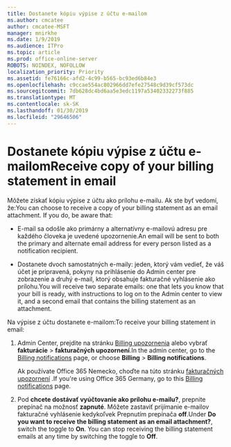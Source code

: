 ```yaml
---
title: Dostanete kópiu výpise z účtu e-mailom
ms.author: cmcatee
author: cmcatee-MSFT
manager: mnirkhe
ms.date: 1/9/2019
ms.audience: ITPro
ms.topic: article
ms.prod: office-online-server
ROBOTS: NOINDEX, NOFOLLOW
localization_priority: Priority
ms.assetid: fe76166c-afd2-4c99-b565-bc93ed6b84e3
ms.openlocfilehash: c9ccae554ac802966dd7efe27548c9d39cf573dc
ms.sourcegitcommit: 7db628dc4bd6aa5e3edc1197a53402332273f885
ms.translationtype: MT
ms.contentlocale: sk-SK
ms.lasthandoff: 01/30/2019
ms.locfileid: "29646506"
---
```

# <a name="receive-copy-of-your-billing-statement-in-email"></a><span data-ttu-id="5348d-102">Dostanete kópiu výpise z účtu e-mailom</span><span class="sxs-lookup"><span data-stu-id="5348d-102">Receive copy of your billing statement in email</span></span>
<span data-ttu-id="5348d-p101">Môžete získať kópiu výpise z účtu ako prílohu e-mailu. Ak ste byť vedomí, že:</span><span class="sxs-lookup"><span data-stu-id="5348d-p101">You can choose to receive a copy of your billing statement as an email attachment. If you do, be aware that:</span></span>
  
- <span data-ttu-id="5348d-105">E-mail sa odošle ako primárny a alternatívny e-mailovú adresu pre každého človeka je uvedené upozornenie.</span><span class="sxs-lookup"><span data-stu-id="5348d-105">An email will be sent to both the primary and alternate email address for every person listed as a notification recipient.</span></span>
    
- <span data-ttu-id="5348d-106">Dostanete dvoch samostatných e-maily: jeden, ktorý vám vedieť, že váš účet je pripravená, pokyny na prihlásenie do Admin center pre zobrazenie a druhý e-mail, ktorý obsahuje fakturačné vyhlásenie ako prílohu.</span><span class="sxs-lookup"><span data-stu-id="5348d-106">You will receive two separate emails: one that lets you know that your bill is ready, with instructions to log on to the Admin center to view it, and a second email that contains the billing statement as an attachment.</span></span>
    
<span data-ttu-id="5348d-107">Na výpise z účtu dostanete e-mailom:</span><span class="sxs-lookup"><span data-stu-id="5348d-107">To receive your billing statement in email:</span></span>
  
1. <span data-ttu-id="5348d-108">Admin Center, prejdite na stránku [Billing upozornenia](https://go.microsoft.com/fwlink/p/?linkid=853212) alebo vybrať **fakturácie** \> **fakturačných upozornení**.</span><span class="sxs-lookup"><span data-stu-id="5348d-108">In the admin center, go to the [Billing notifications](https://go.microsoft.com/fwlink/p/?linkid=853212) page, or choose **Billing** \> **Billing notifications**.</span></span>
    
    <span data-ttu-id="5348d-109">Ak používate Office 365 Nemecko, choďte na túto stránku [fakturačných upozornení](https://go.microsoft.com/fwlink/p/?linkid=853213) .</span><span class="sxs-lookup"><span data-stu-id="5348d-109">If you're using Office 365 Germany, go to this [Billing notifications](https://go.microsoft.com/fwlink/p/?linkid=853213) page.</span></span> 
    
2. <span data-ttu-id="5348d-p102">Pod **chcete dostávať vyúčtovanie ako prílohu e-mailu?**, prepnite prepínač na možnosť **zapnuté**. Môžete zastaviť prijímanie e-mailov fakturačné vyhlásenie kedykoľvek Prepnutím prepínača **off**.</span><span class="sxs-lookup"><span data-stu-id="5348d-p102">Under **Do you want to receive the billing statement as an email attachment?**, switch the toggle to **On**. You can stop receiving the billing statement emails at any time by switching the toggle to **Off**.</span></span>
    

